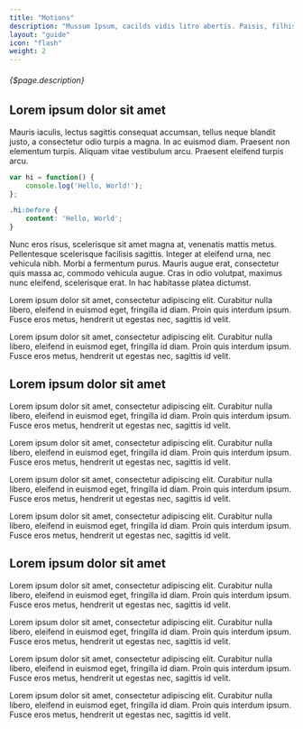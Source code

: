 ```yaml
---
title: "Motions"
description: "Mussum Ipsum, cacilds vidis litro abertis. Paisis, filhis, espiritis santis. A ordem dos tratores não altera o pão duris Praesent vel viverra nisi. Mauris aliquet nunc non turpis scelerisque, eget. Ta deprimidis, eu conheço uma cachacis que pode alegrar sua vidis."
layout: "guide"
icon: "flash"
weight: 2
---
```


###### {$page.description}

<article id="1">

## Lorem ipsum dolor sit amet

Mauris iaculis, lectus sagittis consequat accumsan, tellus neque blandit justo, a consectetur odio turpis a magna. In ac euismod diam. Praesent non elementum turpis. Aliquam vitae vestibulum arcu. Praesent eleifend turpis arcu.

```javascript
var hi = function() {
	console.log('Hello, World!');
};
```
```css
.hi:before {
	content: 'Hello, World';
}
```

Nunc eros risus, scelerisque sit amet magna at, venenatis mattis metus. Pellentesque scelerisque facilisis sagittis. Integer at eleifend urna, nec vehicula nibh. Morbi a fermentum purus. Mauris augue erat, consectetur quis massa ac, commodo vehicula augue. Cras in odio volutpat, maximus nunc eleifend, scelerisque erat. In hac habitasse platea dictumst.

Lorem ipsum dolor sit amet, consectetur adipiscing elit. Curabitur nulla libero, eleifend in euismod eget, fringilla id diam. Proin quis interdum ipsum. Fusce eros metus, hendrerit ut egestas nec, sagittis id velit.

Lorem ipsum dolor sit amet, consectetur adipiscing elit. Curabitur nulla libero, eleifend in euismod eget, fringilla id diam. Proin quis interdum ipsum. Fusce eros metus, hendrerit ut egestas nec, sagittis id velit.

</article>

<article id="2">

## Lorem ipsum dolor sit amet

Lorem ipsum dolor sit amet, consectetur adipiscing elit. Curabitur nulla libero, eleifend in euismod eget, fringilla id diam. Proin quis interdum ipsum. Fusce eros metus, hendrerit ut egestas nec, sagittis id velit.

Lorem ipsum dolor sit amet, consectetur adipiscing elit. Curabitur nulla libero, eleifend in euismod eget, fringilla id diam. Proin quis interdum ipsum. Fusce eros metus, hendrerit ut egestas nec, sagittis id velit.

Lorem ipsum dolor sit amet, consectetur adipiscing elit. Curabitur nulla libero, eleifend in euismod eget, fringilla id diam. Proin quis interdum ipsum. Fusce eros metus, hendrerit ut egestas nec, sagittis id velit.

Lorem ipsum dolor sit amet, consectetur adipiscing elit. Curabitur nulla libero, eleifend in euismod eget, fringilla id diam. Proin quis interdum ipsum. Fusce eros metus, hendrerit ut egestas nec, sagittis id velit.

</article>

<article id="3">

## Lorem ipsum dolor sit amet

Lorem ipsum dolor sit amet, consectetur adipiscing elit. Curabitur nulla libero, eleifend in euismod eget, fringilla id diam. Proin quis interdum ipsum. Fusce eros metus, hendrerit ut egestas nec, sagittis id velit.

Lorem ipsum dolor sit amet, consectetur adipiscing elit. Curabitur nulla libero, eleifend in euismod eget, fringilla id diam. Proin quis interdum ipsum. Fusce eros metus, hendrerit ut egestas nec, sagittis id velit.

Lorem ipsum dolor sit amet, consectetur adipiscing elit. Curabitur nulla libero, eleifend in euismod eget, fringilla id diam. Proin quis interdum ipsum. Fusce eros metus, hendrerit ut egestas nec, sagittis id velit.

Lorem ipsum dolor sit amet, consectetur adipiscing elit. Curabitur nulla libero, eleifend in euismod eget, fringilla id diam. Proin quis interdum ipsum. Fusce eros metus, hendrerit ut egestas nec, sagittis id velit.

</article>
